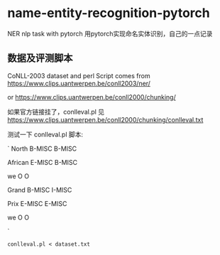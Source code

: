 # name-entity-recognition-pytorch
NER nlp task with pytorch
用pytorch实现命名实体识别，自己的一点记录

## 数据及评测脚本

CoNLL-2003 dataset and perl Script comes from https://www.clips.uantwerpen.be/conll2003/ner/ 

or https://www.clips.uantwerpen.be/conll2000/chunking/

如果官方链接挂了，conlleval.pl 见 https://www.clips.uantwerpen.be/conll2000/chunking/conlleval.txt

测试一下 conlleval.pl 脚本:

`
North B-MISC B-MISC

African E-MISC B-MISC

we O O

Grand B-MISC I-MISC

Prix E-MISC E-MISC

we O O

`

`conlleval.pl < dataset.txt`
